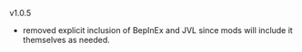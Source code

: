v1.0.5
- removed explicit inclusion of BepInEx and JVL since mods will include it themselves as needed.